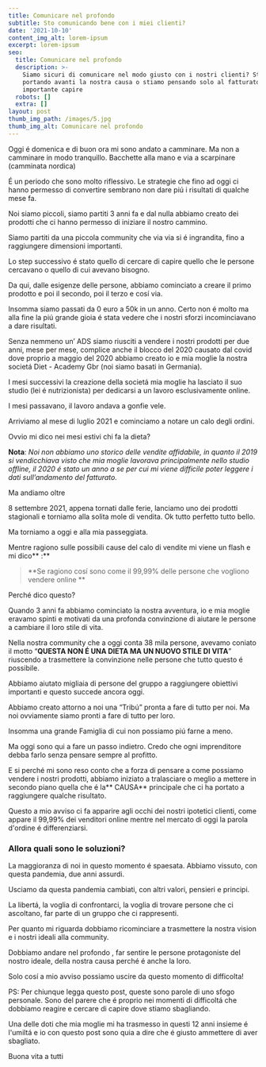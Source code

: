 ```yaml
---
title: Comunicare nel profondo
subtitle: Sto comunicando bene con i miei clienti?
date: '2021-10-10'
content_img_alt: lorem-ipsum
excerpt: lorem-ipsum
seo:
  title: Comunicare nel profondo
  description: >-
    Siamo sicuri di comunicare nel modo giusto con i nostri clienti? Stiamo
    portando avanti la nostra causa o stiamo pensando solo al fatturato? É
    importante capire
  robots: []
  extra: []
layout: post
thumb_img_path: /images/5.jpg
thumb_img_alt: Comunicare nel profondo
---
```

Oggi é domenica e di buon ora mi sono andato a camminare. Ma non a camminare in modo tranquillo. Bacchette alla mano e via a scarpinare (camminata nordica)

É un periodo che sono molto riflessivo. Le strategie che fino ad oggi ci hanno permesso di convertire sembrano non dare piú i risultati di qualche mese fa.

Noi siamo piccoli, siamo partiti 3 anni fa e dal nulla abbiamo creato dei prodotti che ci hanno permesso di iniziare il nostro cammino. 

Siamo partiti da una piccola community che via via si é ingrandita, fino a raggiungere dimensioni importanti. 

Lo step successivo é stato quello di cercare di capire quello che le persone cercavano o quello di cui avevano bisogno.

Da qui, dalle esigenze delle persone, abbiamo cominciato a creare il primo prodotto e poi il secondo, poi il terzo e cosí via.

Insomma siamo passati da 0 euro a 50k in un anno. Certo non é molto ma alla fine la piú grande gioia é stata vedere che i nostri sforzi incominciavano a dare risultati.

Senza nemmeno un’ ADS siamo riusciti a vendere i nostri prodotti per due anni, mese per mese, complice anche il blocco del 2020 causato dal covid dove proprio a maggio del 2020 abbiamo creato io e mia moglie la nostra societá Diet - Academy Gbr (noi siamo basati in Germania).

I mesi successivi la creazione della societá mia moglie ha lasciato il suo studio (lei é nutrizionista) per dedicarsi a un lavoro esclusivamente online. 

I mesi passavano, il lavoro andava a gonfie vele.

Arriviamo al mese di luglio 2021 e cominciamo a notare un calo degli ordini. 

Ovvio mi dico nei mesi estivi chi fa la dieta? 

**Nota**: *Noi non abbiamo uno storico delle vendite affidabile, in quanto il 2019 si vendicchiava visto che mia moglie lavorava principalmente nello studio offline, il 2020 é stato un anno a se per cui mi viene difficile poter leggere i dati sull’andamento del fatturato.*

Ma andiamo oltre

8 settembre 2021, appena tornati dalle ferie, lanciamo uno dei prodotti stagionali e torniamo alla solita mole di vendita. Ok tutto perfetto tutto bello. 

Ma torniamo a oggi e alla mia passeggiata.

Mentre ragiono sulle possibili cause del calo di vendite mi viene un flash e mi dico\*\* :\*\*

> \*\*Se ragiono cosí sono come il 99,99% delle persone che vogliono vendere online \*\*

Perché dico questo? 

Quando 3 anni fa abbiamo cominciato la nostra avventura, io e mia moglie eravamo spinti e motivati da una profonda convinzione di aiutare le persone a cambiare il loro stile di vita.

Nella nostra community che a oggi conta 38 mila persone, avevamo coniato il motto “**QUESTA NON É UNA DIETA MA UN NUOVO STILE DI VITA**” riuscendo a trasmettere la convinzione nelle persone che tutto questo é possibile. 

Abbiamo aiutato migliaia di persone del gruppo a raggiungere obiettivi importanti e questo succede ancora oggi.

Abbiamo creato attorno a noi una “Tribú” pronta a fare di tutto per noi. Ma noi ovviamente siamo pronti a fare di tutto per loro.

Insomma una grande Famiglia di cui non possiamo piú farne a meno.

Ma oggi sono qui a fare un passo indietro. Credo che ogni imprenditore debba farlo senza pensare sempre al profitto.

E si perché mi sono reso conto che a forza di pensare a come possiamo vendere i nostri prodotti, abbiamo iniziato a tralasciare o meglio a mettere in secondo piano quella che é la** CAUSA** principale che ci ha portato a raggiungere qualche risultato.  

Questo a mio avviso ci fa apparire agli occhi dei nostri ipotetici clienti, come appare il 99,99% dei venditori online mentre nel mercato di oggi la parola d'ordine é differenziarsi.

### Allora quali sono le soluzioni?

La maggioranza di noi in questo momento é spaesata. Abbiamo vissuto, con questa pandemia, due anni assurdi.

Usciamo da questa pandemia cambiati, con altri valori, pensieri e principi. 

La libertá, la voglia di confrontarci, la voglia di trovare persone che ci ascoltano, far parte di un gruppo che ci rappresenti.

Per quanto mi riguarda dobbiamo ricominciare a trasmettere la nostra vision e i nostri ideali alla community.

Dobbiamo andare nel profondo , far sentire le persone protagoniste del nostro ideale, della nostra causa perché é anche la loro.

Solo cosí a mio avviso possiamo uscire da questo momento di difficolta! 

PS: Per chiunque legga questo post, queste sono parole di uno sfogo personale. Sono del parere che é proprio nei momenti di difficoltá che dobbiamo reagire e cercare di capire dove stiamo sbagliando. 

Una delle doti che mia moglie mi ha trasmesso in questi 12 anni insieme é l'umiltá e io con questo post sono quia a dire che é giusto ammettere di aver sbagliato.



Buona vita a tutti
